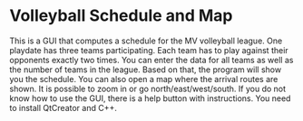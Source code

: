 # Volleyball Schedule and Map
This is a GUI that computes a schedule for the MV volleyball league. One playdate has three teams participating. Each team has to play against their opponents exactly two times. 
You can enter the data for all teams as well as the number of teams in the league. Based on that, the program will show you the schedule.
You can also open a map where the arrival routes are shown. It is possible to zoom in or go north/east/west/south. 
If you do not know how to use the GUI, there is a help button with instructions. 
You need to install QtCreator and C++.
